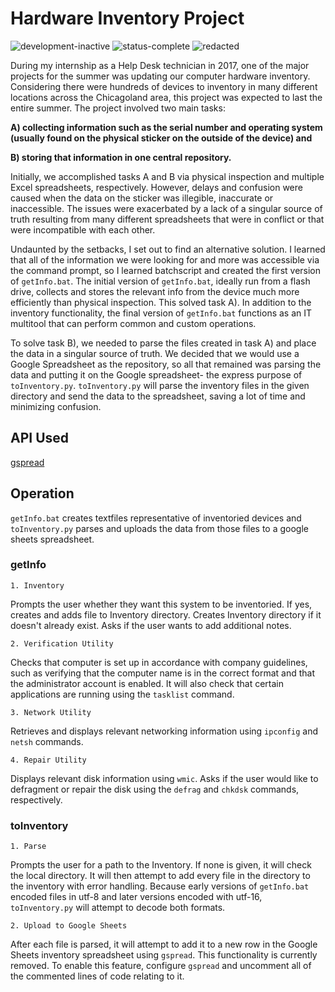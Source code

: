 # Hardware Inventory Project

<img 
    src="https://img.shields.io/badge/development-inactive-red"
    alt="development-inactive">
<img 
    src="https://img.shields.io/badge/status-complete-brightgreen"
    alt="status-complete">
<img 
    src="https://img.shields.io/badge/REDACTED-orange"
    alt="redacted">
    
During my internship as a Help Desk technician in 2017, one of the major projects for the summer was updating our computer hardware inventory. Considering there were hundreds of devices to inventory in many different locations across the Chicagoland area, this project was expected to last the entire summer. The project involved two main tasks: 

**A) collecting information such as the serial number and operating system (usually found on the physical sticker on the outside of the device) and** 

**B) storing that information in one central repository.**

Initially, we accomplished tasks A and B via physical inspection and multiple Excel spreadsheets, respectively. However, delays and confusion were caused when the data on the sticker was illegible, inaccurate or inaccessible. The issues were exacerbated by a lack of a singular source of truth resulting from many different spreadsheets that were in conflict or that were incompatible with each other.

Undaunted by the setbacks, I set out to find an alternative solution. I learned that all of the information we were looking for and more was accessible via the command prompt, so I learned batchscript and created the first version of `getInfo.bat`. The initial version of `getInfo.bat`, ideally run from a flash drive, collects and stores the relevant info from the device much more efficiently than physical inspection. This solved task A). In addition to the inventory functionality, the final version of `getInfo.bat` functions as an IT multitool that can perform common and custom operations.

To solve task B), we needed to parse the files created in task A) and place the data in a singular source of truth. We decided that we would use a Google Spreadsheet as the repository, so all that remained was parsing the data and putting it on the Google spreadsheet- the express purpose of `toInventory.py`. `toInventory.py` will parse the inventory files in the given directory and send the data to the spreadsheet, saving a lot of time and minimizing confusion.

## API Used

<a href="https://gspread.readthedocs.io/en/latest/">gspread</a>

## Operation
`getInfo.bat` creates textfiles representative of inventoried devices and `toInventory.py` parses and uploads the data from those files to a google sheets spreadsheet.

### getInfo
    1. Inventory
Prompts the user whether they want this system to be inventoried. If yes, creates and adds file to Inventory directory. Creates Inventory directory if it doesn't already exist. Asks if the user wants to add additional notes.
    
    2. Verification Utility
Checks that computer is set up in accordance with company guidelines, such as verifying that the computer name is in the correct format and that the administrator account is enabled. It will also check that certain applications are running using the `tasklist` command.

	3. Network Utility
Retrieves and displays relevant networking information using `ipconfig` and `netsh` commands.

	4. Repair Utility
Displays relevant disk information using `wmic`. Asks if the user would like to defragment or repair the disk using the `defrag` and `chkdsk` commands, respectively.


### toInventory
    1. Parse
Prompts the user for a path to the Inventory. If none is given, it will check the local directory. It will then attempt to add every file in the directory to the inventory with error handling. Because early versions of `getInfo.bat` encoded files in utf-8 and later versions encoded with utf-16, `toInventory.py` will attempt to decode both formats.

    2. Upload to Google Sheets
After each file is parsed, it will attempt to add it to a new row in the Google Sheets inventory spreadsheet using `gspread`. This functionality is currently removed. To enable this feature, configure `gspread` and uncomment all of the commented lines of code relating to it.